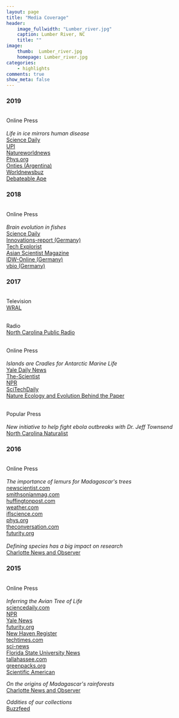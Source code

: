 ```yaml
---
layout: page
title: "Media Coverage"
header:
    image_fullwidth: "Lumber_river.jpg"
    caption: Lumber River, NC
    title: ""
image:
    thumb:  Lumber_river.jpg
    homepage: Lumber_river.jpg
categories:
    - highlights
comments: true
show_meta: false
---
```

 
<h3>2019</h3>
<br> Online Press
<br>
<br><i> Life in ice mirrors human disease</i>
<br><a href="https://www.sciencedaily.com/releases/2019/06/190610215605.htm"> <en>Science Daily</en></a>
<br><a href="https://www.upi.com/Science_News/2019/06/11/Fish-adaptations-in-Antarctica-mirror-the-development-of-human-bone-disease/3891560257058/"> <en>UPI</en></a>
<br><a href="https://www.natureworldnews.com/articles/41404/20190611/life-in-antarcticas-ice-mirrors-human-disease.htm"> <en>Natureworldnews</en></a>
<br><a href="https://phys.org/news/2019-06-life-antarctica-ice-mirrors-human.html"> <en>Phys.org</en></a>
<br><a href="https://onties.com/argentina/life-in-the-antarctic-ice-is-a-reflection-of-human-disease/"> <en>Onties (Argentina)</en></a>
<br><a href="https://worldnewsbuz.com/life-in-antarcticas-ice-mirrors-human-disease-sciencedaily/"> <en>Worldnewsbuz</en></a>
<br><a href="https://debatableape.com/life-in-antarcticas-ice-mirrors-human-disease-phys-org/"> <en>Debateable Ape</en></a>

<h3>2018</h3>
<br> Online Press
<br>
<br><i> Brain evolution in fishes</i>
<br><a href="https://www.sciencedaily.com/releases/2018/07/180724110244.htm"> <en>Science Daily</en></a>
<br><a href="https://www.innovations-report.de/html/berichte/biowissenschaften-chemie/nachtaktive-fische-haben-kleinere-gehirne.html"> <en>Innovations-report (Germany)</en></a>
<br><a href="https://www.techexplorist.com/bigger-eyes-reduced-brain-power-nocturnal-fishes/15627/"> <en>Tech Explorist</en></a>
<br><a href="https://www.asianscientist.com/2018/08/in-the-lab/nocturnal-fish-eyes-brain/"> <en>Asian Scientist Magazine</en></a>
<br><a href="https://idw-online.de/de/news699014"> <en>IDW-Online (Germany)</en></a>
<br><a href="https://www.vbio.de/aktuelles/wissenschaft/nachtaktive-fische-haben-kleinere-gehirne/"> <en>vbio (Germany)</en></a>

<h3>2017</h3>

<br> Television 
<br><a href="http://www.wral.com/weather/video/16776420/"> <en>WRAL</en></a>

<br> Radio 
<br> <a href="http://wunc.org/post/scientist-uses-fish-unlock-ecological-secrets#stream/0"> <en>North Carolina Public Radio</en></a>

<br> Online Press
<br>
<br><i> Islands are Cradles for Antarctic Marine Life</i>
<br><a href="https://news.yale.edu/2017/07/24/islands-are-evolutionary-cradle-antarctica-marine-life"> <en>Yale Daily News</en></a>
<br><a href="http://www.the-scientist.com/?articles.view/articleNo/49953/title/Islands-North-of-Antarctica-Key-to-Fish-Species-Diversity/"> <en>The-Scientist</en></a>
<br><a href="http://wshu.org/post/warming-seas-endanger-antarctic-ecosystem-and-billion-dollar-fishing-industry#stream/0"> <en>NPR</en></a>
<br><a href="https://scitechdaily.com/yale-study-examines-evolutionary-cradle-for-antarctica-marine-life/"><en>SciTechDaily</en></a>
<br><a href="https://natureecoevocommunity.nature.com/channels/521-behind-the-paper/posts/18801-for-fish-only-one-road-leads-to-antarctica"> <en>Nature Ecology and Evolution Behind the Paper </en></a>

<br> Popular Press
<br>
<br><i> New initiative to help fight ebola outbreaks with Dr. Jeff Townsend</i>
<br><a href="http://carolinafishes.github.io/images/2017.ebola.pdf"> <en>North Carolina Naturalist</en></a>

<h3>2016</h3>

<br> Online Press
<br>
<br> <i>The importance of lemurs for Madagascar's trees</i>
<br><a href="https://www.newscientist.com/article/2083800-lemur-extinctions-in-madagascar-leave-behind-doomed-orphan-trees/"> <en>newscientist.com</en></a>
<br><a href="http://www.smithsonianmag.com/science-nature/lemur-extinctions-are-harmful-madagascars-plant-life-too-180958717/"> <en>smithsonianmag.com</en></a>
<br><a href="http://www.huffingtonpost.com/the-conversation-africa/how-lessons-from-past-ext_b_10112598.html"> <en>huffingtonpost.com</en></a> 
<br><a href="https://weather.com/science/environment/news/study-shows-lemur-extinctions-hurting-fruit"> <en>weather.com</en></a> 
<br><a href="http://www.iflscience.com/plants-and-animals/if-lemurs-go-extinct-madagascars-large-seeded-plants-may-too/"> <en>iflscience.com</en></a> 
<br><a href="https://phys.org/news/2016-04-lemur-extinctions-orphaned-madagascar-species.html"> <en>phys.org</en></a> 
<br><a href="http://theconversation.com/how-lessons-from-past-extinctions-can-help-save-madagascars-lemurs-59758"> <en>theconversation.com</en></a> 
<br><a href="http://www.futurity.org/lemurs-canarium-plants-extinction-1136932-2/"> <en>futurity.org</en></a> 
<br>
<br> <i>Defining species has a big impact on research</i>
<br><a href="http://www.newsobserver.com/news/technology/article56659913.html"> <en>Charlotte News and Observer</en></a>

<h3>2015</h3>

<br> Online Press
<br>
<br> <i>Inferring the Avian Tree of Life</i>
<br><a href="https://www.sciencedaily.com/releases/2015/10/151012181033.htm"> <en>sciencedaily.com</en></a>
<br><a href="http://wnpr.org/post/biologists-new-understanding-birds-and-tree-life"> <en>NPR</en></a> 
<br><a href="https://news.yale.edu/2015/10/07/tree-life-birds-almost-complete"> <en>Yale News</en></a> 
<br><a href="http://www.futurity.org/birds-evolution-1021292/"> <en>futurity.org</en></a> 
<br><a href="http://www.nhregister.com/article/NH/20151007/NEWS/151009595"> <en>New Haven Register</en></a>
<br><a href="http://www.techtimes.com/articles/93052/20151009/researchers-say-comprehensive-bird-family-tree-nearly-complete.htm"> <en>techtimes.com</en></a> 
<br><a href="http://www.sci-news.com/biology/science-avian-tree-life-03326.html"> <en>sci-news</en></a>
<br><a href="http://news.fsu.edu/news/science-technology/2015/10/12/from-hummingbird-to-owl-new-research-decodes-bird-family-tree/"> <en>Florida State University News</en></a> 
<br><a href="http://www.tallahassee.com/story/life/home-garden/2015/10/15/fsu-research-helps-decode-bird-family-tree/74024294/"> <en>tallahassee.com</en></a> 
<br><a href="http://www.greenpacks.org/2015/10/19/scientists-reveal-new-family-hierarchy-for-birds/"> <en>greenpacks.org</en></a> 
<br><a href="https://blogs.scientificamerican.com/tetrapod-zoology/hot-news-from-planet-archosaur/"> <en>Scientific American</en></a> 

<i> On the origins of Madagascar's rainforests </i>
<br><a href="http://www.charlotteobserver.com/news/science-technology/article39134088.html"> <en>Charlotte News and Observer</en></a> 

<i> Oddities of our collections</i>
<br><a href="https://www.buzzfeed.com/alexkasprak/things-in-jars?utm_term=.puea11QGyd#.bh1ybbYQeE"> <en>Buzzfeed</en></a> 


